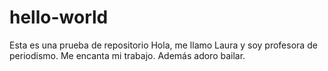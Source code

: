 # hello-world
Esta es una prueba de repositorio
Hola, me llamo Laura y soy profesora de periodismo. Me encanta mi trabajo. Además adoro bailar.
